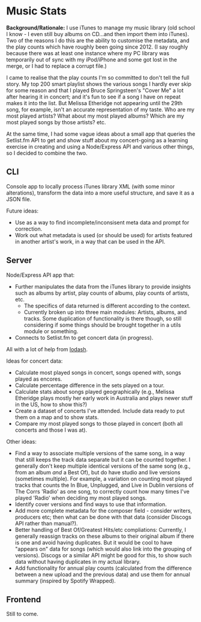 # Music Stats

**Background/Rationale:** I use iTunes to manage my music library (old school I know - I even still buy albums on CD...and then import them into iTunes). Two of the reasons I do this are the ability to customise the metadata, and the play counts which have roughly been going since 2012. (I say roughly because there was at least one instance where my PC library was temporarily out of sync with my iPod/iPhone and some got lost in the merge, or I had to replace a corrupt file.)

I came to realise that the play counts I'm so committed to don't tell the full story. My top 200 smart playlist shows the various songs I hardly ever skip for some reason and that I played Bruce Springsteen's "Cover Me" a lot after hearing it in concert; and it's fun to see if a song I have on repeat makes it into the list. But Melissa Etheridge not appearing until the 29th song, for example, isn't an accurate representation of my taste. Who are my most played artists? What about my most played albums? Which are my most played songs by those artists? etc.

At the same time, I had some vague ideas about a small app that queries the Setlist.fm API to get and show stuff about my concert-going as a learning exercise in creating and using a Node/Express API and various other things, so I decided to combine the two.

## CLI
Console app to locally process iTunes library XML (with some minor alterations), transform the data into a more useful structure, and save it as a JSON file.

Future ideas:
- Use as a way to find incomplete/inconsisent meta data and prompt for correction. 
- Work out what metadata is used (or should be used) for artists featured in another artist's work, in a way that can be used in the API. 

## Server
Node/Express API app that:
- Further manipulates the data from the iTunes library to provide insights such as albums by artist, play counts of albums, play counts of artists, etc. 
  - The specifics of data returned is different according to the context.
  - Currently broken up into three main modules: Artists, albums, and tracks. Some duplication of functionality is there though, so still considering if some things should be brought together in a utils module or something.
- Connects to Setlist.fm to get concert data (in progress). 

All with a lot of help from [lodash](https://lodash.com/).

Ideas for concert data:
- Calculate most played songs in concert, songs opened with, songs played as encores.
- Calculate percentage difference in the sets played on a tour.
- Calculate stats about songs played geographically (e.g., Melissa Etheridge plays mostly her early work in Australia and plays newer stuff in the US, how to show this?)
- Create a dataset of concerts I've attended. Include data ready to put them on a map and to show stats.
- Compare my most played songs to those played in concert (both all concerts and those I was at).

Other ideas:
- Find a way to associate multiple versions of the same song, in a way that still keeps the track data separate but it can be counted together. I generally don't keep multiple identical versions of the same song (e.g., from an album _and_ a Best Of), but do have studio and live versions (sometimes multiple). For example, a variation on counting most played tracks that counts the In Blue, Unplugged, and Live in Dublin versions of The Corrs 'Radio' as one song, to correctly count how many times I've played 'Radio' when deciding my most played songs.
- Identify cover versions and find ways to use that information.
- Add more complete metadata for the composer field - consider writers, producers etc; then what can be done with that data (consider Discogs API rather than manual?).
- Better handling of Best Of/Greatest Hits/etc compliations: Currently, I generally reassign tracks on these albums to their original album if there is one and avoid having duplicates. But it would be cool to have "appears on" data for songs (which would also link into the grouping of versions). Discogs or a similar API might be good for this, to show such data without having duplicates in my actual library.
- Add functionality for annual play counts (calculated from the difference between a new upload and the previous data) and use them for annual summary (inspired by Spotify Wrapped). 

## Frontend
Still to come.

